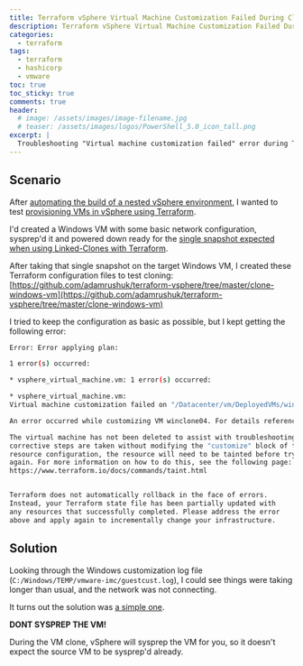 ```yaml
---
title: Terraform vSphere Virtual Machine Customization Failed During Cloning
description: Terraform vSphere Virtual Machine Customization Failed During Cloning
categories:
  - terraform
tags:
  - terraform
  - hashicorp
  - vmware
toc: true
toc_sticky: true
comments: true
header:
  # image: /assets/images/image-filename.jpg
  # teaser: /assets/images/logos/PowerShell_5.0_icon_tall.png
excerpt: |
  Troubleshooting "Virtual machine customization failed" error during Terraform vSphere Cloning.
---
```


## Scenario

After [automating the build of a nested vSphere environment](https://adamrushuk.github.io/nested-vsphere-on-physical-esxi/),
I wanted to test [provisioning VMs in vSphere using Terraform](https://www.terraform.io/docs/providers/vsphere/r/virtual_machine.html).

I'd created a Windows VM with some basic network configuration, sysprep'd it and powered down ready for the
[single snapshot expected when using Linked-Clones with Terraform](https://www.terraform.io/docs/providers/vsphere/r/virtual_machine.html#linked_clone).

After taking that single snapshot on the target Windows VM, I created these Terraform configuration files to test
cloning: [https://github.com/adamrushuk/terraform-vsphere/tree/master/clone-windows-vm](https://github.com/adamrushuk/terraform-vsphere/tree/master/clone-windows-vm)

I tried to keep the configuration as basic as possible, but I kept getting the following error:

```bash
Error: Error applying plan:

1 error(s) occurred:

* vsphere_virtual_machine.vm: 1 error(s) occurred:

* vsphere_virtual_machine.vm:
Virtual machine customization failed on "/Datacenter/vm/DeployedVMs/winclone04":

An error occurred while customizing VM winclone04. For details reference the log file C:/Windows/TEMP/vmware-imc/guestcust.log in the guest OS.

The virtual machine has not been deleted to assist with troubleshooting. If
corrective steps are taken without modifying the "customize" block of the
resource configuration, the resource will need to be tainted before trying
again. For more information on how to do this, see the following page:
https://www.terraform.io/docs/commands/taint.html


Terraform does not automatically rollback in the face of errors.
Instead, your Terraform state file has been partially updated with
any resources that successfully completed. Please address the error
above and apply again to incrementally change your infrastructure.
```

## Solution

Looking through the Windows customization log file (`C:/Windows/TEMP/vmware-imc/guestcust.log`), I could see things
were taking longer than usual, and the network was not connecting.

It turns out the solution was [a simple one](https://github.com/terraform-providers/terraform-provider-vsphere/issues/388#issuecomment-427357809).

**DONT SYSPREP THE VM!**

During the VM clone, vSphere will sysprep the VM for you, so it doesn't expect the source VM to be sysprep'd already.
